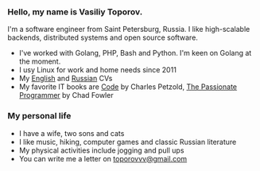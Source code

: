 ### Hello, my name is Vasiliy Toporov.

I'm a software engineer from Saint Petersburg, Russia. I like high-scalable backends, distributed systems and open source software.

 - I've worked with Golang, PHP, Bash and Python. I'm keen on Golang at the moment.
 - I usу Linux for work and home needs since 2011
 - My [English](https://ru.linkedin.com/in/toporovvv) and [Russian](https://spb.hh.ru/resume/54a5680aff01aa990b0039ed1f6d7651394542) CVs
 - My favorite IT books are [Code](https://en.wikipedia.org/wiki/Code:_The_Hidden_Language_of_Computer_Hardware_and_Software) by Charles Petzold, [The Passionate Programmer](https://pragprog.com/titles/cfcar2/the-passionate-programmer-2nd-edition/) by Chad Fowler

### My personal life

 - I have a wife, two sons and cats
 - I like music, hiking, computer games and classic Russian literature
 - My physical activities include jogging and pull ups
 - You can write me a letter on toporovvv@gmail.com

<!--
**renta/renta** is a ✨ _special_ ✨ repository because its `README.md` (this file) appears on your GitHub profile.

Here are some ideas to get you started:

- 🔭 I’m currently working on ...
- 🌱 I’m currently learning ...
- 👯 I’m looking to collaborate on ...
- 🤔 I’m looking for help with ...
- 💬 Ask me about ...
- 📫 How to reach me: ...
- 😄 Pronouns: ...
- ⚡ Fun fact: ...
-->
